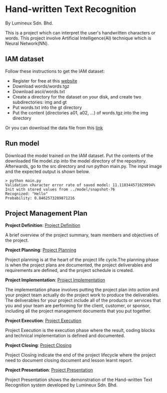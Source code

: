 # Hand-written Text Recognition
By Lumineux Sdn. Bhd.

This is a project which can interpret the user's handwritten characters or words. This project involve Artificial Intelligence(AI) technique which is Neural Network(NN).

## IAM dataset
Follow these instructions to get the IAM dataset:
<ul>
  <li> Register for free at this <a href="http://www.fki.inf.unibe.ch/databases/iam-handwriting-database">website</a> </li>
  <li> Download words/words.tgz </li>
  <li> Download ascii/words.txt </li>
  <li> Create a directory for the dataset on your disk, and create two subdirectories: img and gt </li>
  <li> Put words.txt into the gt directory </li>
  <li> Put the content (directories a01, a02, ...) of words.tgz into the img directory </li>
</ul>
Or you can download the data file from this <a href="https://drive.google.com/drive/folders/1AtWisxpjfZPaKAdphJ93dk550fTwwdub?usp=sharing">link</a>

## Run model
Download the model trained on the IAM dataset. Put the contents of the downloaded file model.zip into the model directory of the repository. Afterwards, go to the src directory and run python main.py. The input image and the expected output is shown below.
<pre><code>> python main.py
Validation character error rate of saved model: 11.118344571029994%
Init with stored values from ../model/snapshot-76
Recognized: "Hello"
Probability: 0.8462573289871216
</code></pre>


## Project Management Plan
**Project Definition**: [Project Definition](PMP/A-Project_Definition.md)

A brief overview of the project summary, team members and objectives of the project.

**Project Planning**: [Project Planning](PMP/B-Project_Planning.md)

Project planning is at the heart of the project life cycle.The planning phase is when the project plans are documented, the project deliverables and requirements are defined, and the project schedule is created.

**Project Implementation**: [Project Implementation](PMP/C-Project_Implementation.md)

The implementation phase involves putting the project plan into action and your project team actually do the project work to produce the deliverables. The deliverables for your project include all of the products or services that you and your team are performing for the client, customer, or sponsor, including all the project management documents that you put together.

**Project Execution**: [Project Execution](PMP/D-Project_Execution.md)

Project Execution is the execution phase where the result, coding blocks and technical implementation is defined and documented.

**Project Closing**: [Project Closing](PMP/E-Project_Closing.md)

Project Closing indicate the end of the project lifecycle where the project need to document closing document and lesson learnt report.

**Project Presentation**: [Project Presentation](PMP/F-Project_Presentation.md)

Project Presentation shows the demonstration of the Hand-written Text Recognition system developed by Lumineux Sdn. Bhd.
